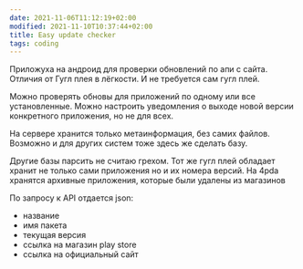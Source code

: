 ```yaml
---
date: 2021-11-06T11:12:19+02:00
modified: 2021-11-10T10:37:44+02:00
title: Easy update checker
tags: coding
---
```


Приложуха на андроид для проверки обновлений по апи с сайта. Отличия от Гугл плея в лёгкости. И не требуется сам гугл плей.

Можно проверять обновы для приложений по одному или все установленные. Можно настроить уведомления о выходе новой версии конкретного приложения, но не для всех. 

На сервере хранится только метаинформация, без самих файлов. Возможно и для других систем тоже здесь же сделать базу. 

Другие базы парсить не считаю грехом. Тот же гугл плей обладает хранит не только сами приложения но и их номера версий. На 4pda хранятся архивные приложения, которые были удалены из магазинов

По запросу к API отдается json:
- название 
- имя пакета 
- текущая версия
- ссылка на магазин play store
- ссылка на официальный сайт
